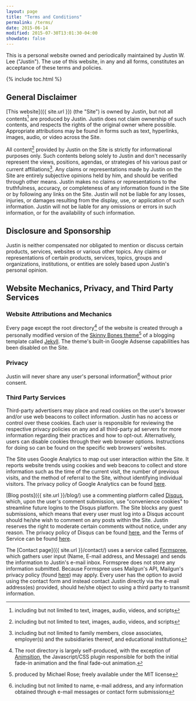 ```yaml
---
layout: page
title: "Terms and Conditions"
permalink: /terms/
date: 2015-06-14
modified: 2015-07-30T13:01:30-04:00
showdate: false
---
```


This is a personal website owned and periodically maintained by Justin W. Lee ("Justin"). The use of this website, in any and all forms, constitutes an acceptance of these terms and policies.

{% include toc.html %}

## General Disclaimer
[This website]({{ site.url }}) (the "Site") is owned by Justin, but not all contents[^1] are produced by Justin. Justin does not claim ownership of such contents, and respects the rights of the original owner where possible. Appropriate attributions may be found in forms such as text, hyperlinks, images, audio, or video across the Site.

All content[^1] provided by Justin on the Site is strictly for informational purposes only. Such contents belong solely to Justin and don't necessarily represent the views, positions, agendas, or strategies of his various past or current affiliations[^2]. Any claims or representations made by Justin on the Site are entirely subjective opinions held by him, and should be verified through other means. Justin makes no claims or representations to the truthfulness, accuracy, or completeness of any information found in the Site or by following any links on the Site. Justin will not be liable for any losses, injuries, or damages resulting from the display, use, or application of such information. Justin will not be liable for any omissions or errors in such information, or for the availability of such information. 

## Disclosure and Sponsorship
Justin is neither compensated nor obligated to mention or discuss certain products, services, websites or various other topics. Any claims or representations of certain products, services, topics, groups and organizations, institutions, or entities are solely based upon Justin's personal opinion.

## Website Mechanics, Privacy, and Third Party Services

### Website Attributions and Mechanics

Every page except the root directory[^3] of the website is created through a personally modified version of the [Skinny Bones theme](https://mmistakes.github.io/skinny-bones-jekyll/)[^4] of a blogging template called [Jekyll](http://jekyllrb.com/). The theme's built-in Google Adsense capabilities has been disabled on the Site.

### Privacy
Justin will never share any user's personal information[^5] without prior consent.

### Third Party Services

Third-party advertisers may place and read cookies on the user's browser and/or use web beacons to collect information. Justin has no access or control over these cookies. Each user is responsible for reviewing the respective privacy policies on any and all third-party ad servers for more information regarding their practices and how to opt-out. Alternatively, users can disable cookies through their web browser options. Instructions for doing so can be found on the specific web browsers’ websites.

The Site uses Google Analytics to map out user interaction within the Site. It reports website trends using cookies and web beacons to collect and store information such as the time of the current visit, the number of previous visits, and the method of referral to the Site, without identifying individual visitors. The privacy policy of Google Analytics can be found [here](https://support.google.com/analytics/answer/6004245).

[Blog posts]({{ site.url }}/blog/) use a commenting platform called [Disqus](https://disqus.com/), which, upon the user's comment submission, use "convenience cookies" to streamline future logins to the Disqus platform. The Site blocks any guest submissions, which means that every user must log into a Disqus account should he/she wish to comment on any posts within the Site. Justin reserves the right to moderate certain comments without notice, under any reason. The privacy policy of Disqus can be found [here](https://help.disqus.com/customer/portal/articles/466259-privacy-policy), and the Terms of Service can be found [here](https://help.disqus.com/customer/portal/articles/466260-terms-of-service).

The [Contact page]({{ site.url }}/contact/) uses a service called [Formspree](http://formspree.io/), which gathers user input (Name, E-mail address, and Message) and sends the information to Justin's e-mail inbox. Formspree does not store any information submitted. Because Formspree uses Mailgun's API, Mailgun's privacy policy (found [here](http://www.mailgun.com/privacy)) may apply. Every user has the option to avoid using the contact form and instead contact Justin directly via the e-mail address(es) provided, should he/she object to using a third party to transmit information.


[^1]: including but not limited to text, images, audio, videos, and scripts 
[^2]: including but not limited to family members, close associates, employer(s) and the subsidiaries thereof, and educational institutions
[^3]: The root directory is largely self-produced, with the exception of [Animsition](http://git.blivesta.com/animsition/), the Javascript/CSS plugin responsible for both the initial fade-in animation and the final fade-out animation.
[^4]: produced by Michael Rose; freely available under the MIT license
[^5]: including but not limited to name, e-mail address, and any information obtained through e-mail messages or contact form submissions